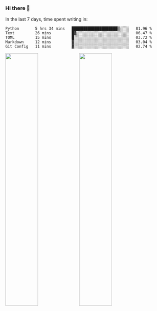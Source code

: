 ### Hi there 👋

In the last 7 days, time spent writing in:

<!--START_SECTION:waka-->
```text
Python       5 hrs 34 mins   ████████████████████▒░░░░   81.96 % 
Text         26 mins         █▓░░░░░░░░░░░░░░░░░░░░░░░   06.47 % 
TOML         15 mins         █░░░░░░░░░░░░░░░░░░░░░░░░   03.72 % 
Markdown     12 mins         ▓░░░░░░░░░░░░░░░░░░░░░░░░   03.04 % 
Git Config   11 mins         ▓░░░░░░░░░░░░░░░░░░░░░░░░   02.74 % 
```
<!--END_SECTION:waka-->

<img src="https://wakatime.com/share/@jimtje/5d0c92de-08f8-4a72-8f2f-6a9693d1e318.svg" width=45% height=45%> <img src="https://wakatime.com/share/@jimtje/501498ae-bda5-4da7-a89d-b40bcdd5556d.svg" width=45% height=45%>
